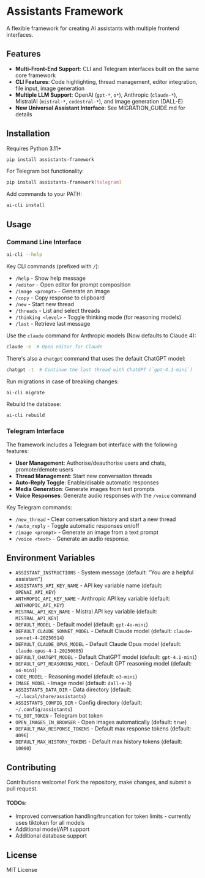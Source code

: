 # Assistants Framework

A flexible framework for creating AI assistants with multiple frontend interfaces.

## Features

- **Multi-Front-End Support**: CLI and Telegram interfaces built on the same core framework
- **CLI Features**: Code highlighting, thread management, editor integration, file input, image generation
- **Multiple LLM Support**: OpenAI (`gpt-*`, `o*`), Anthropic (`claude-*`), MistralAI (`mistral-*`, `codestral-*`), and image generation (DALL-E)
- **New Universal Assistant Interface**: See MIGRATION_GUIDE.md for details

## Installation

Requires Python 3.11+

```bash
pip install assistants-framework
```

For Telegram bot functionality:

```bash
pip install assistants-framework[telegram]
```

Add commands to your PATH:

```bash
ai-cli install
```

## Usage

### Command Line Interface

```bash
ai-cli --help
```

Key CLI commands (prefixed with `/`):

- `/help` - Show help message
- `/editor` - Open editor for prompt composition
- `/image <prompt>` - Generate an image
- `/copy` - Copy response to clipboard
- `/new` - Start new thread
- `/threads` - List and select threads
- `/thinking <level>` - Toggle thinking mode (for reasoning models)
- `/last` - Retrieve last message

Use the `claude` command for Anthropic models (Now defaults to Claude 4):

```bash
claude -e  # Open editor for Claude
```

There's also a `chatgpt` command that uses the default ChatGPT model:

```bash
chatgpt -t  # Continue the last thread with ChatGPT (`gpt-4.1-mini`)
```

Run migrations in case of breaking changes:

```bash
ai-cli migrate
```

Rebuild the database:

```bash
ai-cli rebuild
```

### Telegram Interface

The framework includes a Telegram bot interface with the following features:

- **User Management**: Authorise/deauthorise users and chats, promote/demote users
- **Thread Management**: Start new conversation threads
- **Auto-Reply Toggle**: Enable/disable automatic responses
- **Media Generation**: Generate images from text prompts
- **Voice Responses**: Generate audio responses with the `/voice` command

Key Telegram commands:

- `/new_thread` - Clear conversation history and start a new thread
- `/auto_reply` - Toggle automatic responses on/off
- `/image <prompt>` - Generate an image from a text prompt
- `/voice <text>` - Generate an audio response.

## Environment Variables

- `ASSISTANT_INSTRUCTIONS` - System message (default: "You are a helpful assistant")
- `ASSISTANTS_API_KEY_NAME` - API key variable name (default: `OPENAI_API_KEY`)
- `ANTHROPIC_API_KEY_NAME` - Anthropic API key variable (default: `ANTHROPIC_API_KEY`)
- `MISTRAL_API_KEY_NAME` - Mistral API key variable (default: `MISTRAL_API_KEY`)
- `DEFAULT_MODEL` - Default model (default: `gpt-4o-mini`)
- `DEFAULT_CLAUDE_SONNET_MODEL` - Default Claude model (default: `claude-sonnet-4-20250514`)
- `DEFAULT_CLAUDE_OPUS_MODEL` - Default Claude Opus model (default: `claude-opus-4-1-20250805`)
- `DEFAULT_CHATGPT_MODEL` - Default ChatGPT model (default: `gpt-4.1-mini`)
- `DEFAULT_GPT_REASONING_MODEL` - Default GPT reasoning model (default: `o4-mini`)
- `CODE_MODEL` - Reasoning model (default: `o3-mini`)
- `IMAGE_MODEL` - Image model (default: `dall-e-3`)
- `ASSISTANTS_DATA_DIR` - Data directory (default: `~/.local/share/assistants`)
- `ASSISTANTS_CONFIG_DIR` - Config directory (default: `~/.config/assistants`)
- `TG_BOT_TOKEN` - Telegram bot token
- `OPEN_IMAGES_IN_BROWSER` - Open images automatically (default: `true`)
- `DEFAULT_MAX_RESPONSE_TOKENS` - Default max response tokens (default: `4096`)
- `DEFAULT_MAX_HISTORY_TOKENS` - Default max history tokens (default: `10000`)

## Contributing

Contributions welcome! Fork the repository, make changes, and submit a pull request.

#### TODOs:

- Improved conversation handling/truncation for token limits - currently uses tiktoken for all models
- Additional model/API support
- Additional database support

## License

MIT License
